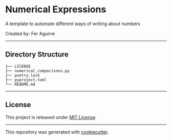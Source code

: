 # Numerical Expressions
A template to automate different ways of writing about numbers

Created by: Fer Aguirre

---
## Directory Structure

```
├── LICENSE
├── numerical_comparisons.py
├── poetry.lock
├── pyproject.toml
└── README.md
```
---

## License

This project is released under [MIT License](/LICENSE).

---

This repository was generated with [cookiecutter](https://github.com/cookiecutter/cookiecutter).